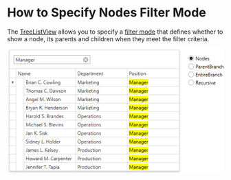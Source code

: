 # How to Specify Nodes Filter Mode

The [TreeListView](https://docs.devexpress.com/WPF/DevExpress.Xpf.Grid.TreeListView) allows you to specify a [filter mode](https://docs.devexpress.com/WPF/11981/controls-and-libraries/data-grid/filtering-and-searching/filtering-in-code/filtering-nodes?v=19.1) that defines whether to show a node, its parents and children when they meet the filter criteria.

![filtering-nodes](/images/filtering-nodes-example.png)
